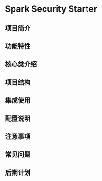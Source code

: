 # Spark Security Starter

## 项目简介

## 功能特性

## 核心类介绍

## 项目结构

## 集成使用

## 配置说明

## 注意事项

## 常见问题

## 后期计划
